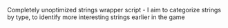 Completely unoptimized strings wrapper script - I aim to categorize strings by type, to identify more interesting strings earlier in the game

